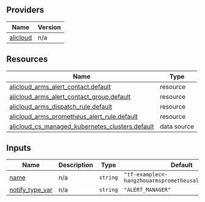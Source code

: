 <!-- BEGIN_TF_DOCS -->
## Providers

| Name | Version |
|------|---------|
| <a name="provider_alicloud"></a> [alicloud](#provider\_alicloud) | n/a |

## Resources

| Name | Type |
|------|------|
| [alicloud_arms_alert_contact.default](https://registry.terraform.io/providers/hashicorp/alicloud/latest/docs/resources/arms_alert_contact) | resource |
| [alicloud_arms_alert_contact_group.default](https://registry.terraform.io/providers/hashicorp/alicloud/latest/docs/resources/arms_alert_contact_group) | resource |
| [alicloud_arms_dispatch_rule.default](https://registry.terraform.io/providers/hashicorp/alicloud/latest/docs/resources/arms_dispatch_rule) | resource |
| [alicloud_arms_prometheus_alert_rule.default](https://registry.terraform.io/providers/hashicorp/alicloud/latest/docs/resources/arms_prometheus_alert_rule) | resource |
| [alicloud_cs_managed_kubernetes_clusters.default](https://registry.terraform.io/providers/hashicorp/alicloud/latest/docs/data-sources/cs_managed_kubernetes_clusters) | data source |

## Inputs

| Name | Description | Type | Default | Required |
|------|-------------|------|---------|:--------:|
| <a name="input_name"></a> [name](#input\_name) | n/a | `string` | `"tf-examplecn-hangzhouarmsprometheusalertrule54565"` | no |
| <a name="input_notify_type_var"></a> [notify\_type\_var](#input\_notify\_type\_var) | n/a | `string` | `"ALERT_MANAGER"` | no |
<!-- END_TF_DOCS -->    
